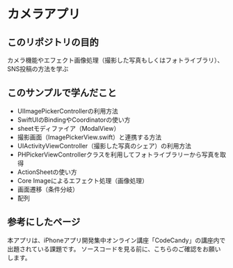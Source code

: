#  カメラアプリ
## このリポジトリの目的
カメラ機能やエフェクト画像処理（撮影した写真もしくはフォトライブラリ）、SNS投稿の方法を学ぶ

## このサンプルで学んだこと
* UIImagePickerControllerの利用方法
* SwiftUIのBindingやCoordinatorの使い方
* sheetモディファイア（ModalView）
* 撮影画面（ImagePickerView.swift）と連携する方法
* UIActivityViewController（撮影した写真のシェア）の利用方法
* PHPickerViewControllerクラスを利用してフォトライブラリーから写真を取得
* ActionSheetの使い方
* Core Imageによるエフェクト処理（画像処理）
* 画面遷移（条件分岐）
* 配列

## 参考にしたページ
本アプリは、iPhoneアプリ開発集中オンライン講座「CodeCandy」の講座内で出題されている課題です。
ソースコードを見る前に、こちらのご確認をお願いします。
